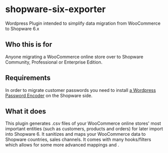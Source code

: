 # shopware-six-exporter
Wordpress Plugin intended to simplify data migration from WooCommerce to Shopware 6.x 

## Who this is for
Anyone migrating a WooCommerce online store over to Shopware Community, Professional or Enterprise Edition.

## Requirements
In order to migrate customer passwords you need to install [a Wordpress Password Encoder](https://github.com/vardumper/wordpress-password-encoder-for-shopware-six) on the Shopware side.  

## What it does
This plugin generates .csv files of your WooCommerce online stores' most important entities (such as customers, products and orders) for later import into Shopware 6. It sanitizes and maps your WooCommerce data to Shopware countries, sales channels. It comes with many hooks/filters which allows for some more advanced mappings and .
